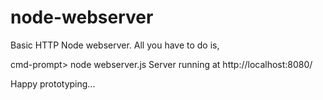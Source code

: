 node-webserver
==============

Basic HTTP Node webserver. All you have to do is,

cmd-prompt> node webserver.js
Server running at http://localhost:8080/


Happy prototyping...
